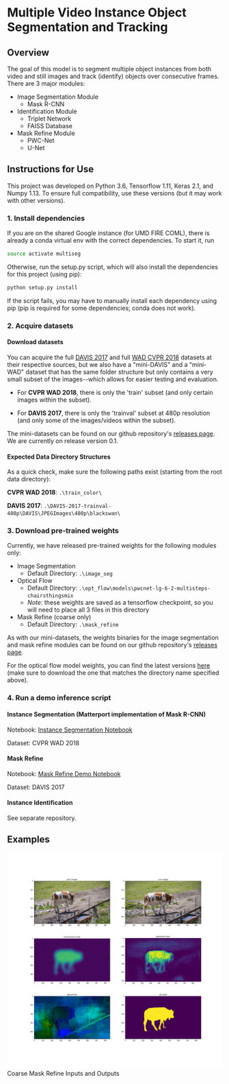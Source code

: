 # Multiple Video Instance Object Segmentation and Tracking

## Overview
The goal of this model is to segment multiple object instances from both video
and still images and track (identify) objects over consecutive frames. There are
3 major modules:
* Image Segmentation Module
  * Mask R-CNN
* Identification Module
  * Triplet Network
  * FAISS Database
* Mask Refine Module
  * PWC-Net
  * U-Net

## Instructions for Use
This project was developed on Python 3.6, Tensorflow 1.11, Keras 2.1, and Numpy 
1.13. To ensure full compatibility, use these versions (but it may work with
other versions).

### 1. Install dependencies
If you are on the shared Google instance (for UMD FIRE COML), there is already a conda virtual env 
with the correct dependencies. To start it, run 
```bash
source activate multiseg
```

Otherwise, run the setup.py script, which will also install the dependencies for this
project (using pip):
```bash
python setup.py install
```

If the script fails, you may have to manually install each dependency using pip
(pip is required for some dependencies; conda does not work).

### 2. Acquire datasets
#### Download datasets
You can acquire the full
[DAVIS 2017](https://davischallenge.org/davis2017/code.html) and full 
[WAD CVPR 2018](https://www.kaggle.com/c/cvpr-2018-autonomous-driving/data)
datasets at their respective sources, but we also have a "mini-DAVIS" and a 
"mini-WAD" dataset that has the same folder structure but only contains a very 
small subset of the images--which allows for easier testing and evaluation.

* For **CVPR WAD 2018**, there is only the 'train' subset (and only certain images
within the subset).

* For **DAVIS 2017**, there is only the 'trainval' subset at 480p resolution 
(and only some of the images/videos within the subset).

The mini-datasets can be found on our github repository's
[releases page](https://github.com/umd-fire-coml/MultiSeg/releases). We are 
currently on release version 0.1.

#### Expected Data Directory Structures
As a quick check, make sure the following paths exist (starting from the root 
data directory):

**CVPR WAD 2018**: `.\train_color\`

**DAVIS 2017**: 
`.\DAVIS-2017-trainval-480p\DAVIS\JPEGImages\480p\blackswan\`

### 3. Download pre-trained weights
Currently, we have released pre-trained weights for the following modules only:
* Image Segmentation
  * Default Directory: `.\image_seg`
* Optical Flow
  * Default Directory: `.\opt_flow\models\pwcnet-lg-6-2-multisteps-chairsthingsmix`
  * *Note*: these weights are saved as a tensorflow checkpoint, so you will need
  to place all 3 files in this directory
* Mask Refine (coarse only)
  * Default Directory: `.\mask_refine`

As with our mini-datasets, the weights binaries for the image segmentation and
mask refine modules can be found on our github repository's
[releases page](https://github.com/umd-fire-coml/MultiSeg/releases).

For the optical flow model weights, you can find the latest versions
[here](http://bit.ly/tfoptflow) (make sure to download the one that matches the 
directory name specified above).

### 4. Run a demo inference script
#### Instance Segmentation (Matterport implementation of Mask R-CNN)
Notebook: [Instance Segmentation Notebook](demo_image_seg.ipynb)

Dataset: CVPR WAD 2018

#### Mask Refine
Notebook: [Mask Refine Demo Notebook](demo_mask_refine.ipynb)

Dataset: DAVIS 2017

#### Instance Identification
See separate repository. 

## Examples
![Coarse Mask Refine Module Outputs](mask_refine/example.png)
Coarse Mask Refine Inputs and Outputs
